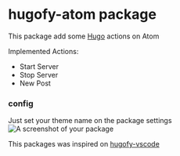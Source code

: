 # hugofy-atom package

This package add some [Hugo](gohugo.io) actions on Atom

Implemented Actions:
- Start Server
- Stop Server
- New Post

### config

Just set your theme name on the package settings
![A screenshot of your package](https://github.com/felipetoffolo1/hugofy-atom/blob/master/screenshot.png)

This packages was inspired on [hugofy-vscode](https://github.com/akmittal/hugofy-vscode)
